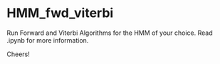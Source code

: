 # HMM_fwd_viterbi

Run Forward and Viterbi Algorithms for the HMM of your choice.
Read .ipynb for more information.

Cheers!
